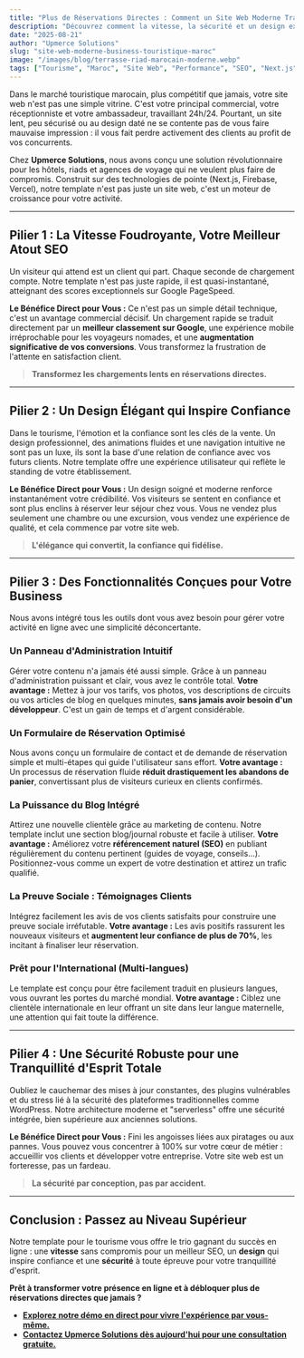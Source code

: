 ```yaml
---
title: "Plus de Réservations Directes : Comment un Site Web Moderne Transforme Votre Business Touristique au Maroc"
description: "Découvrez comment la vitesse, la sécurité et un design exceptionnel peuvent augmenter vos réservations directes et renforcer votre marque. La solution pour les hôtels, riads et agences de voyage au Maroc."
date: "2025-08-21"
author: "Upmerce Solutions"
slug: "site-web-moderne-business-touristique-maroc"
image: "/images/blog/terrasse-riad-marocain-moderne.webp"
tags: ["Tourisme", "Maroc", "Site Web", "Performance", "SEO", "Next.js"]
---
```


Dans le marché touristique marocain, plus compétitif que jamais, votre site web n'est pas une simple vitrine. C'est votre principal commercial, votre réceptionniste et votre ambassadeur, travaillant 24h/24. Pourtant, un site lent, peu sécurisé ou au design daté ne se contente pas de vous faire mauvaise impression : il vous fait perdre activement des clients au profit de vos concurrents.

Chez **Upmerce Solutions**, nous avons conçu une solution révolutionnaire pour les hôtels, riads et agences de voyage qui ne veulent plus faire de compromis. Construit sur des technologies de pointe (Next.js, Firebase, Vercel), notre template n'est pas juste un site web, c'est un moteur de croissance pour votre activité.



---

## Pilier 1 : La Vitesse Foudroyante, Votre Meilleur Atout SEO

Un visiteur qui attend est un client qui part. Chaque seconde de chargement compte. Notre template n'est pas juste rapide, il est quasi-instantané, atteignant des scores exceptionnels sur Google PageSpeed.

**Le Bénéfice Direct pour Vous :**
Ce n'est pas un simple détail technique, c'est un avantage commercial décisif. Un chargement rapide se traduit directement par un **meilleur classement sur Google**, une expérience mobile irréprochable pour les voyageurs nomades, et une **augmentation significative de vos conversions**. Vous transformez la frustration de l'attente en satisfaction client.

> **Transformez les chargements lents en réservations directes.**

---

## Pilier 2 : Un Design Élégant qui Inspire Confiance

Dans le tourisme, l'émotion et la confiance sont les clés de la vente. Un design professionnel, des animations fluides et une navigation intuitive ne sont pas un luxe, ils sont la base d'une relation de confiance avec vos futurs clients. Notre template offre une expérience utilisateur qui reflète le standing de votre établissement.

**Le Bénéfice Direct pour Vous :**
Un design soigné et moderne renforce instantanément votre crédibilité. Vos visiteurs se sentent en confiance et sont plus enclins à réserver leur séjour chez vous. Vous ne vendez plus seulement une chambre ou une excursion, vous vendez une expérience de qualité, et cela commence par votre site web.

> **L'élégance qui convertit, la confiance qui fidélise.**

---

## Pilier 3 : Des Fonctionnalités Conçues pour Votre Business

Nous avons intégré tous les outils dont vous avez besoin pour gérer votre activité en ligne avec une simplicité déconcertante.

### Un Panneau d'Administration Intuitif
Gérer votre contenu n'a jamais été aussi simple. Grâce à un panneau d'administration puissant et clair, vous avez le contrôle total.
**Votre avantage :** Mettez à jour vos tarifs, vos photos, vos descriptions de circuits ou vos articles de blog en quelques minutes, **sans jamais avoir besoin d'un développeur**. C'est un gain de temps et d'argent considérable.

### Un Formulaire de Réservation Optimisé
Nous avons conçu un formulaire de contact et de demande de réservation simple et multi-étapes qui guide l'utilisateur sans effort.
**Votre avantage :** Un processus de réservation fluide **réduit drastiquement les abandons de panier**, convertissant plus de visiteurs curieux en clients confirmés.

### La Puissance du Blog Intégré
Attirez une nouvelle clientèle grâce au marketing de contenu. Notre template inclut une section blog/journal robuste et facile à utiliser.
**Votre avantage :** Améliorez votre **référencement naturel (SEO)** en publiant régulièrement du contenu pertinent (guides de voyage, conseils...). Positionnez-vous comme un expert de votre destination et attirez un trafic qualifié.

### La Preuve Sociale : Témoignages Clients
Intégrez facilement les avis de vos clients satisfaits pour construire une preuve sociale irréfutable.
**Votre avantage :** Les avis positifs rassurent les nouveaux visiteurs et **augmentent leur confiance de plus de 70%**, les incitant à finaliser leur réservation.

### Prêt pour l'International (Multi-langues)
Le template est conçu pour être facilement traduit en plusieurs langues, vous ouvrant les portes du marché mondial.
**Votre avantage :** Ciblez une clientèle internationale en leur offrant un site dans leur langue maternelle, une attention qui fait toute la différence.

---

## Pilier 4 : Une Sécurité Robuste pour une Tranquillité d'Esprit Totale

Oubliez le cauchemar des mises à jour constantes, des plugins vulnérables et du stress lié à la sécurité des plateformes traditionnelles comme WordPress. Notre architecture moderne et "serverless" offre une sécurité intégrée, bien supérieure aux anciennes solutions.

**Le Bénéfice Direct pour Vous :**
Fini les angoisses liées aux piratages ou aux pannes. Vous pouvez vous concentrer à 100% sur votre cœur de métier : accueillir vos clients et développer votre entreprise. Votre site web est un forteresse, pas un fardeau.

> **La sécurité par conception, pas par accident.**

---

## Conclusion : Passez au Niveau Supérieur

Notre template pour le tourisme vous offre le trio gagnant du succès en ligne : une **vitesse** sans compromis pour un meilleur SEO, un **design** qui inspire confiance et une **sécurité** à toute épreuve pour votre tranquillité d'esprit.

**Prêt à transformer votre présence en ligne et à débloquer plus de réservations directes que jamais ?**

* [**Explorez notre démo en direct pour vivre l'expérience par vous-même.**](https://upmerce-adventure-demo.vercel.app/fr)
* [**Contactez Upmerce Solutions dès aujourd'hui pour une consultation gratuite.**](https://www.upmerce.com/fr#contact)